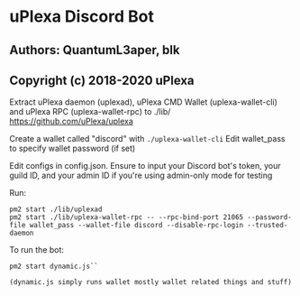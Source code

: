 # uPlexa Discord Bot
## Authors: QuantumL3aper, blk
## Copyright (c) 2018-2020 uPlexa

Extract uPlexa daemon (uplexad), uPlexa CMD Wallet (uplexa-wallet-cli) and uPlexa RPC (uplexa-wallet-rpc) to ./lib/
https://github.com/uPlexa/uplexa

Create a wallet called "discord" with ``./uplexa-wallet-cli``
Edit wallet_pass to specify wallet password (if set)

Edit configs in config.json. Ensure to input your Discord bot's token, your guild ID, and your admin ID if you're using admin-only mode for testing

Run:
```
pm2 start ./lib/uplexad
pm2 start ./lib/uplexa-wallet-rpc -- --rpc-bind-port 21065 --password-file wallet_pass --wallet-file discord --disable-rpc-login --trusted-daemon
```

To run the bot:
```pm2 start bot.js
pm2 start dynamic.js``

(dynamic.js simply runs wallet mostly wallet related things and stuff)
